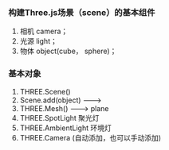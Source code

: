 ### 构建Three.js场景（scene）的基本组件
1. 相机 camera；
2. 光源 light；
3. 物体 object(cube， sphere)；


### 基本对象
1. THREE.Scene()
2. Scene.add(object)  ---> 
3. THREE.Mesh()  ---> plane
4. THREE.SpotLight  聚光灯
5. THREE.AmbientLight    环境灯
6. THREE.Camera  (自动添加，也可以手动添加)